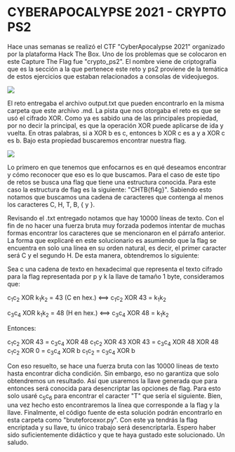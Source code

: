 # CYBERAPOCALYPSE 2021 - CRYPTO PS2

Hace unas semanas se realizó el CTF "CyberApocalypse 2021" organizado por la plataforma Hack The Box. Uno de los problemas que se colocaron en este Capture The Flag fue "crypto_ps2". El nombre viene de criptografía que es la sección a la que pertenece este reto y ps2 proviene de la temática de estos ejercicios que estaban relacionados a consolas de videojuegos.

<img src="https://images-na.ssl-images-amazon.com/images/I/4116HYcMH0L._SX342_.jpg"/>

El reto entregaba el archivo output.txt que pueden encontrarlo en la misma carpeta que este archivo .md. La pista que nos otorgaba el reto es que se usó el cifrado XOR. Como ya es sabido una de las principales propiedad, por no decir la principal, es que la operación XOR puede aplicarse de ida y vuelta. En otras palabras, si a XOR b es c, entonces b XOR c es a y a XOR c es b. Bajo esta propiedad buscaremos encontrar nuestra flag.

<img src="https://i.pcmag.com/imagery/encyclopedia-terms/xor-xor.fit_lim.size_1050x.gif"/>

Lo primero en que tenemos que enfocarnos es en qué deseamos encontrar y cómo reconocer que eso es lo que buscamos. Para el caso de este tipo de retos se busca una flag que tiene una estructura conocida. Para este caso la estructura de flag es la siguiente: "CHTB{fl4g}". Sabiendo esto notamos que buscamos una cadena de caracteres que contenga al menos los caracteres C, H, T, B, { y }.

Revisando el .txt entregado notamos que hay 10000 líneas de texto. Con el fin de no hacer una fuerza bruta muy forzada podemos intentar de muchas formas encontrar los caracteres que se mencionaron en el párrafo anterior. La forma que explicaré en este solucionario es asumiendo que la flag se encuentra en solo una línea en su orden natural, es decir, el primer caracter será C y el segundo H. De esta manera, obtendremos lo siguiente:

Sea c una cadena de texto en hexadecimal que representa el texto cifrado para la flag representada por p y k la llave de tamaño 1 byte, consideramos que:

c<sub>1</sub>c<sub>2</sub> XOR k<sub>1</sub>k<sub>2</sub> = 43 (C en hex.) <==> c<sub>1</sub>c<sub>2</sub> XOR 43 = k<sub>1</sub>k<sub>2</sub>

c<sub>3</sub>c<sub>4</sub> XOR k<sub>1</sub>k<sub>2</sub> = 48 (H en hex.) <==> c<sub>3</sub>c<sub>4</sub> XOR 48 = k<sub>1</sub>k<sub>2</sub>

Entonces:

c<sub>1</sub>c<sub>2</sub> XOR 43 = c<sub>3</sub>c<sub>4</sub> XOR 48
c<sub>1</sub>c<sub>2</sub> XOR 43 XOR 43 = c<sub>3</sub>c<sub>4</sub> XOR 48 XOR 48
c<sub>1</sub>c<sub>2</sub> XOR 0 = c<sub>3</sub>c<sub>4</sub> XOR b
c<sub>1</sub>c<sub>2</sub> = c<sub>3</sub>c<sub>4</sub> XOR b

Con eso resuelto, se hace una fuerza bruta con las 10000 líneas de texto hasta encontrar dicha condición. Sin embargo, eso no garantiza que solo obtendremos un resultado. Así que usaremos la llave generada que para entonces será conocida para desencriptar las opciones de flag. Para esto solo usaré c<sub>5</sub>c<sub>6</sub> para encontrar el caracter "T" que sería el siguiente. Bien, una vez hecho esto encontraremos la línea que corresponde a la flag y la llave. Finalmente, el código fuente de esta solución podrán encontrarlo en esta carpeta como "bruteforcexor.py". Con este ya tendrás la flag encriptada y su llave, tu único trabajo será desencriptarla. Espero haber sido suficientemente didáctico y que te haya gustado este solucionado. Un saludo.
